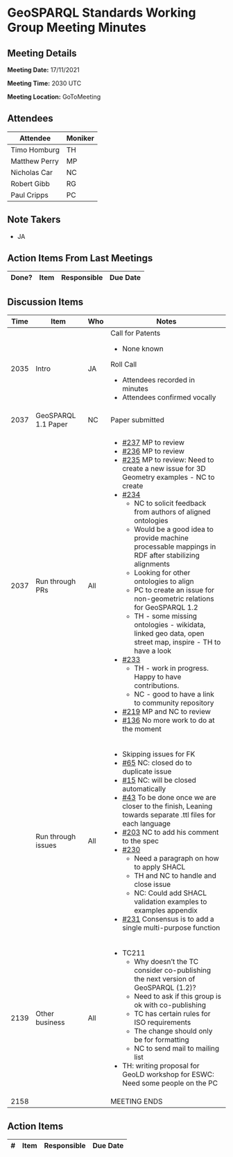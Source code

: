 # GeoSPARQL Standards Working Group Meeting Minutes
## Meeting Details
**Meeting Date:** 17/11/2021

**Meeting Time:** 2030 UTC

**Meeting Location:** GoToMeeting  

## Attendees
Attendee | Moniker |
---- | ---- |
Timo Homburg | TH |
Matthew Perry | MP |
Nicholas Car | NC |
Robert Gibb | RG |
Paul Cripps | PC |


## Note Takers
- JA

## Action Items From Last Meetings
Done? | Item | Responsible | Due Date |
---- | ---- | ---- | --- |


## Discussion Items
Time | Item | Who | Notes |
---- | ---- | ---- | ---- |
2035 | Intro | JA | Call for Patents<ul><li>None known</li></ul>Roll Call<ul><li>Attendees recorded in minutes</li><li>Attendees confirmed vocally</li></ul> |
2037 | GeoSPARQL 1.1 Paper | NC | Paper submitted |
2037 | Run through PRs | All | <ul><li>[#237](https://github.com/opengeospatial/ogc-geosparql/pull/237) MP to review</li><li>[#236](https://github.com/opengeospatial/ogc-geosparql/pull/236) MP to review</li><li>[#235](https://github.com/opengeospatial/ogc-geosparql/pull/235) MP to review: Need to create a new issue for 3D Geometry examples - NC to create</li><li>[#234](https://github.com/opengeospatial/ogc-geosparql/pull/234) <ul><li>NC to solicit feedback from authors of aligned ontologies</li><li>Would be a good idea to provide machine processable mappings in RDF after stabilizing alignments</li><li>Looking for other ontologies to align</li><li>PC to create an issue for non-geometric relations for GeoSPARQL 1.2</li><li>TH - some missing ontologies - wikidata, linked geo data, open street map, inspire - TH to have a look</li></ul></li><li>[#233](https://github.com/opengeospatial/ogc-geosparql/pull/233) <ul><li>TH - work in progress. Happy to have contributions.</li><li>NC - good to have a link to community repository</li></ul></li><li>[#219](https://github.com/opengeospatial/ogc-geosparql/pull/219) MP and NC to review</li><li>[#136](https://github.com/opengeospatial/ogc-geosparql/pull/136) No more work to do at the moment</li></ul></li></ul>   |
<br/> | Run through issues | All | <ul><li>Skipping issues for FK</li><li>[#65](https://github.com/opengeospatial/ogc-geosparql/issues/65) NC: closed do to duplicate issue</li><li>[#15](https://github.com/opengeospatial/ogc-geosparql/issues/15) NC: will be closed automatically</li><li>[#43](https://github.com/opengeospatial/ogc-geosparql/issues/43) To be done once we are closer to the finish, Leaning towards separate .ttl files for each language</li><li>[#203](https://github.com/opengeospatial/ogc-geosparql/issues/203) NC to add his comment to the spec</li><li>[#230](https://github.com/opengeospatial/ogc-geosparql/issues/230) <ul><li>Need a paragraph on how to apply SHACL</li><li>TH and NC to handle and close issue</li><li>NC: Could add SHACL validation examples to examples appendix</li></ul></li><li>[#231](https://github.com/opengeospatial/ogc-geosparql/issues/231) Consensus is to add a single multi-purpose function</li></ul></li></ul>   |
2139 | Other business | All | <ul><li>TC211<ul><li>Why doesn’t the TC consider co-publishing the next version of GeoSPARQL (1.2)?</li><li>Need to ask if this group is ok with co-publishing</li><li>TC has certain rules for ISO requirements</li><li>The change should only be for formatting</li><li>NC to send mail to mailing list</li></ul></li><li>TH: writing proposal for GeoLD workshop for ESWC: Need some people on the PC</li></ul> |
2158 | | | MEETING ENDS |

## Action Items
\# | Item | Responsible | Due Date |
---- | ---- | ---- | ---- |
